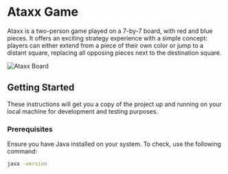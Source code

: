 # Ataxx Game

Ataxx is a two-person game played on a 7-by-7 board, with red and blue pieces. It offers an exciting strategy experience with a simple concept: players can either extend from a piece of their own color or jump to a distant square, replacing all opposing pieces next to the destination square.

![Ataxx Board](./images/ataxx_board.png)

## Getting Started

These instructions will get you a copy of the project up and running on your local machine for development and testing purposes.

### Prerequisites

Ensure you have Java installed on your system. To check, use the following command:

```bash
java -version
